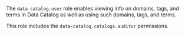The `data-catalog.user` role enables viewing info on domains, tags, and terms in Data Catalog as well as using such domains, tags, and terms.

This role includes the `data-catalog.catalogs.auditor` permissions.
